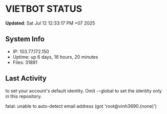 # VIETBOT STATUS
**Updated**: Sat Jul 12 12:33:17 PM +07 2025

## System Info
- IP: 103.77.172.150
- Uptime: up 6 days, 16 hours, 20 minutes
- Files: 31891

## Last Activity

to set your account's default identity.
Omit --global to set the identity only in this repository.

fatal: unable to auto-detect email address (got 'root@vinh3690.(none)')
